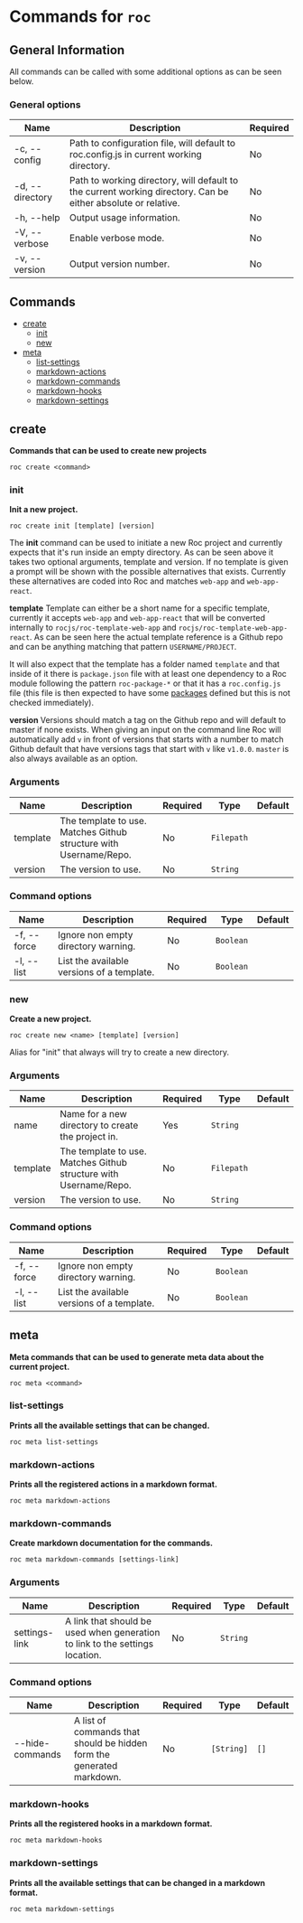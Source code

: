 # Commands for `roc`

## General Information
All commands can be called with some additional options as can be seen below.

### General options

| Name            | Description                                                                                                   | Required |
| --------------- | ------------------------------------------------------------------------------------------------------------- | -------- |
| -c, --config    | Path to configuration file, will default to roc.config.js in current working directory.                       | No       |
| -d, --directory | Path to working directory, will default to the current working directory. Can be either absolute or relative. | No       |
| -h, --help      | Output usage information.                                                                                     | No       |
| -V, --verbose   | Enable verbose mode.                                                                                          | No       |
| -v, --version   | Output version number.                                                                                        | No       |

## Commands
* [create](#create)
    * [init](#init)
    * [new](#new)
* [meta](#meta)
    * [list-settings](#list-settings)
    * [markdown-actions](#markdown-actions)
    * [markdown-commands](#markdown-commands)
    * [markdown-hooks](#markdown-hooks)
    * [markdown-settings](#markdown-settings)

## create
__Commands that can be used to create new projects__

```
roc create <command>
```

### init
__Init a new project.__

```
roc create init [template] [version]
```
The __init__ command can be used to initiate a new Roc project and currently expects that it's run inside an empty directory. As can be seen above it takes two optional arguments, template and version. If no template is given a prompt will be shown with the possible alternatives that exists. Currently these alternatives are coded into Roc and matches `web-app` and `web-app-react`.

__template__
Template can either be a short name for a specific template, currently it accepts `web-app` and `web-app-react` that will be converted internally to `rocjs/roc-template-web-app` and `rocjs/roc-template-web-app-react`. As can be seen here the actual template reference is a Github repo and can be anything matching that pattern `USERNAME/PROJECT`.

It will also expect that the template has a folder named `template` and that inside of it there is `package.json` file with at least one dependency to a Roc module following the pattern `roc-package-*` or that it has a `roc.config.js` file (this file is then expected to have some [packages](/docs/config/packages.md) defined but this is not checked immediately).

__version__
Versions should match a tag on the Github repo and will default to master if none exists. When giving an input on the command line Roc will automatically add `v` in front of versions that starts with a number to match Github default that have versions tags that start with `v` like `v1.0.0`. `master` is also always available as an option.

### Arguments

| Name        | Description                                                       | Required | Type       | Default |
| ----------- | ----------------------------------------------------------------- | -------- | ---------- | ------- |
| template    | The template to use. Matches Github structure with Username/Repo. | No       | `Filepath` |         |
| version     | The version to use.                                               | No       | `String`   |         |

### Command options

| Name        | Description                                                       | Required | Type       | Default |
| ----------- | ----------------------------------------------------------------- | -------- | ---------- | ------- |
| -f, --force | Ignore non empty directory warning.                               | No       | `Boolean`  |         |
| -l, --list  | List the available versions of a template.                        | No       | `Boolean`  |         |

### new
__Create a new project.__

```
roc create new <name> [template] [version]
```
Alias for "init" that always will try to create a new directory.

### Arguments

| Name        | Description                                                       | Required | Type       | Default |
| ----------- | ----------------------------------------------------------------- | -------- | ---------- | ------- |
| name        | Name for a new directory to create the project in.                | Yes      | `String`   |         |
| template    | The template to use. Matches Github structure with Username/Repo. | No       | `Filepath` |         |
| version     | The version to use.                                               | No       | `String`   |         |

### Command options

| Name        | Description                                                       | Required | Type       | Default |
| ----------- | ----------------------------------------------------------------- | -------- | ---------- | ------- |
| -f, --force | Ignore non empty directory warning.                               | No       | `Boolean`  |         |
| -l, --list  | List the available versions of a template.                        | No       | `Boolean`  |         |

## meta
__Meta commands that can be used to generate meta data about the current project.__

```
roc meta <command>
```

### list-settings
__Prints all the available settings that can be changed.__

```
roc meta list-settings
```

### markdown-actions
__Prints all the registered actions in a markdown format.__

```
roc meta markdown-actions
```

### markdown-commands
__Create markdown documentation for the commands.__

```
roc meta markdown-commands [settings-link]
```

### Arguments

| Name            | Description                                                                  | Required | Type       | Default |
| --------------- | ---------------------------------------------------------------------------- | -------- | ---------- | ------- |
| settings-link   | A link that should be used when generation to link to the settings location. | No       | `String`   |         |

### Command options

| Name            | Description                                                                  | Required | Type       | Default |
| --------------- | ---------------------------------------------------------------------------- | -------- | ---------- | ------- |
| --hide-commands | A list of commands that should be hidden form the generated markdown.        | No       | `[String]` | `[]`    |

### markdown-hooks
__Prints all the registered hooks in a markdown format.__

```
roc meta markdown-hooks
```

### markdown-settings
__Prints all the available settings that can be changed in a markdown format.__

```
roc meta markdown-settings
```


